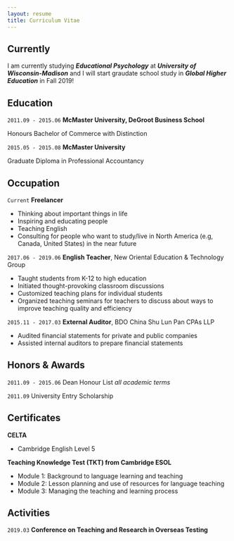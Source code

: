 ```yaml
---
layout: resume
title: Curriculum Vitae
---
```

## Currently

I am currently studying ***Educational Psychology*** at ***University of Wisconsin-Madison*** and I will start graudate school study in ***Global Higher Education*** in Fall 2019! 

## Education

`2011.09 - 2015.06`
__McMaster University, DeGroot Business School__

Honours Bachelor of Commerce with Distinction

`2015.05 - 2015.08`
__McMaster University__

Graduate Diploma in Professional Accountancy 

## Occupation

`Current`
__Freelancer__

- Thinking about important things in life
- Inspiring and educating people 
- Teaching English 
- Consulting for people who want to study/live in North America (e.g, Canada, United States) in the near future

`2017.06 - 2019.06`
__English Teacher__, New Oriental Education & Technology Group

- Taught students from K-12 to high education
- Initiated thought-provoking classroom discussions
- Customized teaching plans for individual students
- Organized teaching seminars for teachers to discuss about ways to improve teaching
   quality and efficiency
   
`2015.11 - 2017.03`
__External Auditor__, BDO China Shu Lun Pan CPAs LLP

- Audited financial statements for private and public companies
- Assisted internal auditors to prepare financial statements

## Honors & Awards
`2011.09 - 2015.06`
Dean Honour List *all academic terms*

`2011.09`
University Entry Scholarship

## Certificates
__CELTA__

- Cambridge English Level 5

__Teaching Knowledge Test (TKT) from Cambridge ESOL__

- Module 1: Background to language learning and teaching
- Module 2: Lesson planning and use of resources for language teaching
- Module 3: Managing the teaching and learning process

## Activities 
`2019.03`
__Conference on Teaching and Research in Overseas Testing__ 

<!-- ### Footer

Last updated: Apirl 2020 -->



